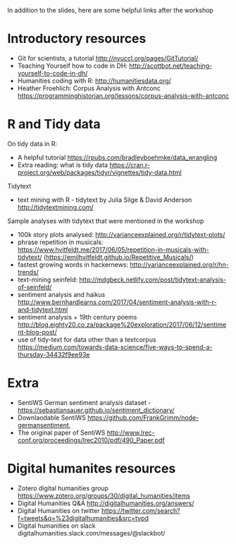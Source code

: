 
In addition to the slides, here are some helpful links after the workshop

# Introductory resources
* Git for scientists, a tutorial http://nyuccl.org/pages/GitTutorial/
* Teaching Yourself how to code in DH: http://scottbot.net/teaching-yourself-to-code-in-dh/
* Humanities coding with R: http://humanitiesdata.org/
* Heather Froehlich: Corpus Analysis with Antconc https://programminghistorian.org/lessons/corpus-analysis-with-antconc


# R and Tidy data
On tidy data in R:
* A helpful tutorial https://rpubs.com/bradleyboehmke/data_wrangling
* Extra reading: what is tidy data https://cran.r-project.org/web/packages/tidyr/vignettes/tidy-data.html

Tidytext
* text mining with R - tidytext by Julia Silge & David Anderson http://tidytextmining.com/

Sample analyses with tidytext that were mentioned in the workshop
* 100k story plots analysed: http://varianceexplained.org/r/tidytext-plots/
* phrase repetition in musicals: https://www.hvitfeldt.me/2017/06/05/repetition-in-musicals-with-tidytext/ (https://emilhvitfeldt.github.io/Repetitive_Musicals/)
* fastest growing words in hackernews: http://varianceexplained.org/r/hn-trends/
* text-mining seinfeld: http://mdgbeck.netlify.com/post/tidytext-analysis-of-seinfeld/
* sentiment analysis and haikus http://www.bernhardlearns.com/2017/04/sentiment-analysis-with-r-and-tidytext.html
* sentiment analysis + 19th century poems http://blog.eighty20.co.za/package%20exploration/2017/06/12/sentiment-blog-post/
* use of tidy-text for data other than a textcorpus https://medium.com/towards-data-science/five-ways-to-spend-a-thursday-34432f9ee93e

# Extra
* SentiWS German sentiment analysis dataset - https://sebastiansauer.github.io/sentiment_dictionary/
* Downlaodable SentiWS https://github.com/FrankGrimm/node-germansentiment, 
* The original paper of SentiWS http://www.lrec-conf.org/proceedings/lrec2010/pdf/490_Paper.pdf


# Digital humanites resources
* Zotero digital humanities group https://www.zotero.org/groups/30/digital_humanities/items
* Digital Humanities Q&A http://digitalhumanities.org/answers/
* Digital Humanities on twitter https://twitter.com/search?f=tweets&q=%23digitalhumanities&src=typd
* Digital humanities on slack digitalhumanities.slack.com/messages/@slackbot/

